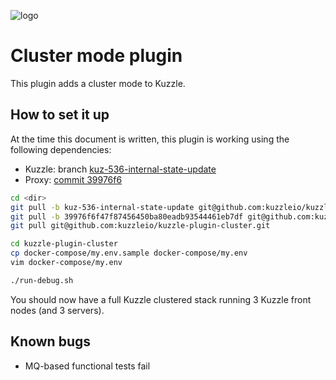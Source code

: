 ![logo](http://kuzzle.io/images/logoS.png)

# Cluster mode plugin

This plugin adds a cluster mode to Kuzzle.

## How to set it up

At the time this document is written, this plugin is working using the following dependencies:

* Kuzzle: branch [kuz-536-internal-state-update](https://github.com/kuzzleio/kuzzle/tree/kuz-536-internal-state-updates-hooks)
* Proxy: [commit 39976f6](https://github.com/kuzzleio/kuzzle-proxy/commit/39976f6f47f87456450ba80eadb93544461eb7df)

```bash
cd <dir>
git pull -b kuz-536-internal-state-update git@github.com:kuzzleio/kuzzle.git
git pull -b 39976f6f47f87456450ba80eadb93544461eb7df git@github.com:kuzzleio/kuzzle-proxy.git
git pull git@github.com:kuzzleio/kuzzle-plugin-cluster.git

cd kuzzle-plugin-cluster
cp docker-compose/my.env.sample docker-compose/my.env
vim docker-compose/my.env

./run-debug.sh
```

You should now have a full Kuzzle clustered stack running 3 Kuzzle front nodes (and 3 servers).

## Known bugs

* MQ-based functional tests fail


